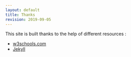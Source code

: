 ```yaml
---
layout: default
title: Thanks
revision: 2019-09-05
---
```


This site is built thanks to the help of different resources :

+ [w3schools.com](https://www.w3schools.com/)
+ [Jekyll](https://jekyllrb.com/)
